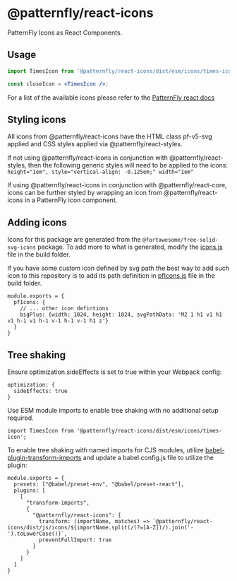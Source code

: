 # @patternfly/react-icons

PatternFly Icons as React Components.

## Usage 

```jsx
import TimesIcon from '@patternfly/react-icons/dist/esm/icons/times-icon';

const closeIcon = <TimesIcon />;
```

For a list of the available icons please refer to the [PatternFly react docs](https://react-staging.patternfly.org/icons)

## Styling icons

All icons from @patternfly/react-icons have the HTML class pf-v5-svg applied and CSS styles applied via @patternfly/react-styles.

If not using @patternfly/react-icons in conjunction with @patternfly/react-styles, then the following generic styles will need to be applied to the icons: `height="1em", style="vertical-align: -0.125em;" width="1em"`

If using @patternfly/react-icons in conjunction with @patternfly/react-core, icons can be further styled by wrapping an icon from 
@patternfly/react-icons in a PatternFly icon component.

## Adding icons    

Icons for this package are generated from the `@fortawesome/free-solid-svg-icons` package. To add more to what is generated, modify the [icons.js](./build/icons.js) file in the build folder.

If you have some custom icon defined by svg path the best way to add such icon to this repository is to add its path definition in [pfIcons.js](./build/pfIcons.js) file in the build folder.
```JS
module.exports = {
  pfIcons: {
    // ... other icon defintions
    bigPlus: {width: 1024, height: 1024, svgPathData: 'M2 1 h1 v1 h1 v1 h-1 v1 h-1 v-1 h-1 v-1 h1 z'}
  }
}
```

## Tree shaking

Ensure optimization.sideEffects is set to true within your Webpack config:
```JS
optimization: {
  sideEffects: true
}
```

Use ESM module imports to enable tree shaking with no additional setup required.
```JS
import TimesIcon from '@patternfly/react-icons/dist/esm/icons/times-icon';
```

To enable tree shaking with named imports for CJS modules, utilize [babel-plugin-transform-imports](https://www.npmjs.com/package/babel-plugin-transform-imports) and update a babel.config.js file to utilize the plugin:
```JS
module.exports = {
  presets: ["@babel/preset-env", "@babel/preset-react"],
  plugins: [
    [
      "transform-imports",
      {
        "@patternfly/react-icons": {
          transform: (importName, matches) => `@patternfly/react-icons/dist/js/icons/${importName.split(/(?=[A-Z])/).join('-').toLowerCase()}`,
          preventFullImport: true
        }
      }
    ]
  ]
}
```

